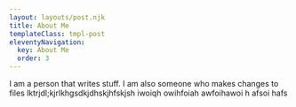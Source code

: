 ```yaml
---
layout: layouts/post.njk
title: About Me
templateClass: tmpl-post
eleventyNavigation:
  key: About Me
  order: 3
---
```


I am a person that writes stuff.
I am also someone who makes changes to files
lktrjdl;kjrlkhgsdkjdhskjhfskjsh iwoiqh owihfoiah awfoihawoi h afsoi hafs
